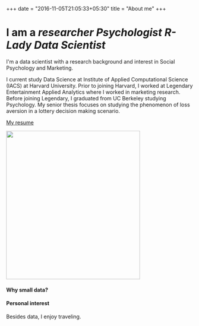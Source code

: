 +++
date = "2016-11-05T21:05:33+05:30"
title = "About me"
+++
<h1 class="cd-headline type"><span>I am a</span>
  <span class="cd-words-wrapper">
    <b class="is-visible"><i class="out"> </i><i class="in">r</i><i class="in">e</i><i class="in">s</i><i class="in">e</i><i class="in">a</i><i class="in">r</i><i class="in">c</i><i class="in">h</i><i class="in">e</i><i class="in">r</i>
    </b>
    <b class="is-hidden">
      <i class="out"> </i><i class="out">P</i><i class="out">s</i><i class="out">y</i><i class="out">c</i><i class="out">h</i><i class="out">o</i><i class="out">l</i><i class="out">o</i><i class="out">g</i><i class="out">i</i><i class="out">s</i><i class="out">t</i>
    </b>
    <b class="is-hidden">
      <i class="out"> </i><i class="out">R</i><i class="out">-</i><i class="out">L</i><i class="out">a</i><i class="out">d</i><i class="out">y</i>
    </b>
      <b class="is-hidden">
      <i class="out"> </i><i class="out">D</i><i class="out">a</i><i class="out">t</i><i class="out">a</i><i class="out"> </i><i class="out">S</i><i class="out">c</i><i class="out">i</i><i class="out">e</i><i class="out">n</i><i class="out">t</i><i class="out">i</i><i class="out">s</i><i class="out">t</i>
    </b>
  </span>
</h1>

I'm a data scientist with a research background and interest in Social Psychology and Marketing.

I current study Data Science at Institute of Applied Computational Science (IACS) at Harvard University. Prior to joining Harvard, I worked at Legendary Entertainment Applied Analytics where I worked in marketing research.
Before joining Legendary, I graduated from UC Berkeley studying Psychology. My senior thesis focuses on studying the phenomenon of loss aversion in a lottery decision making scenario.

[My resume](/pdf/Resume_PhoebeWong_website.pdf)

<img src = "/img/thumbnail.jpg" width = "360" height = "400">


#### Why small data?


#### Personal interest
Besides data, I enjoy traveling.
